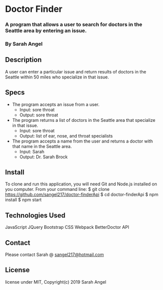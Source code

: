 # Doctor Finder

### A program that allows a user to search for doctors in the Seattle area by entering an issue.

### By Sarah Angel

## Description

A user can enter a particular issue and return results of doctors in the Seattle within 50 miles who specialize in that issue.

## Specs

* The program accepts an issue from a user.
    * Input: sore throat
    * Output: sore throat
* The program returns a list of doctors in the Seattle area that specialize in that issue.
    * Input: sore throat
    * Output: list of ear, nose, and throat specialists
* The program accepts a name from the user and returns a doctor with that name in the Seattle area.
    * Input: Sarah
    * Output: Dr. Sarah Brock

## Install
To clone and run this application, you will need Git and Node.js installed on you computer. From your command line:
$ git clone https://github.com/sangel217/doctor-finderApi
$ cd doctor-finderApi
$ npm install
$ npm start

## Technologies Used
JavaScript
JQuery
Bootstrap
CSS
Webpack
BetterDoctor API

## Contact
Please contact Sarah @ sangel217@hotmail.com

## License
license under MIT, Copyright(c) 2019 Sarah Angel